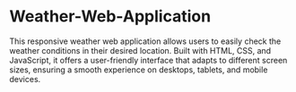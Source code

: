 # Weather-Web-Application
 This responsive weather web application allows users to easily check the weather conditions in their desired location. Built with HTML, CSS, and JavaScript, it offers a user-friendly interface that adapts to different screen sizes, ensuring a smooth experience on desktops, tablets, and mobile devices.
